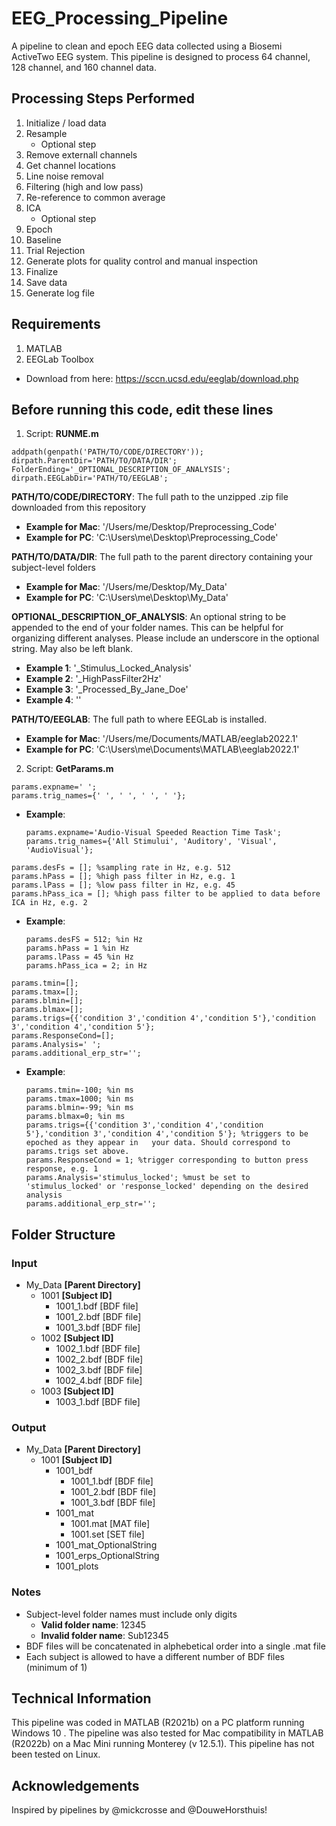 # EEG_Processing_Pipeline
A pipeline to clean and epoch EEG data collected using a Biosemi ActiveTwo EEG system. This pipeline is designed to process 64 channel, 128 channel, and 160 channel data.

## Processing Steps Performed

1. Initialize / load data
2. Resample
   - Optional step
4. Remove externall channels
5. Get channel locations
6. Line noise removal
7. Filtering (high and low pass)
8. Re-reference to common average
9. ICA
   - Optional step
10. Epoch
11. Baseline
12. Trial Rejection
13. Generate plots for quality control and manual inspection
14. Finalize
15. Save data
16. Generate log file

## Requirements
1. MATLAB
2. EEGLab Toolbox
  - Download from here: https://sccn.ucsd.edu/eeglab/download.php

## Before running this code, edit these lines

1. Script: **RUNME.m**

```
addpath(genpath('PATH/TO/CODE/DIRECTORY'));
dirpath.ParentDir='PATH/TO/DATA/DIR'; 
FolderEnding='_OPTIONAL_DESCRIPTION_OF_ANALYSIS'; 
dirpath.EEGLabDir='PATH/TO/EEGLAB'; 
```

**PATH/TO/CODE/DIRECTORY**: The full path to the unzipped .zip file downloaded from this repository

  - **Example for Mac**: '/Users/me/Desktop/Preprocessing_Code'
  - **Example for PC**: 'C:\Users\me\Desktop\Preprocessing_Code'

**PATH/TO/DATA/DIR**: The full path to the parent directory containing your subject-level folders

  - **Example for Mac**: '/Users/me/Desktop/My_Data'
  - **Example for PC**: 'C:\Users\me\Desktop\My_Data'


**OPTIONAL_DESCRIPTION_OF_ANALYSIS**: An optional string to be appended to the end of your folder names. This can be helpful for organizing different analyses. Please include an underscore in the optional string. May also be left blank.

  - **Example 1**: '_Stimulus_Locked_Analysis'
  - **Example 2**: '_HighPassFilter2Hz'
  - **Example 3**: '_Processed_By_Jane_Doe'
  - **Example 4**: '' 


**PATH/TO/EEGLAB**: The full path to where EEGLab is installed.

  - **Example for Mac**: '/Users/me/Documents/MATLAB/eeglab2022.1'
  - **Example for PC**: 'C:\Users\me\Documents\MATLAB\eeglab2022.1'

2. Script: **GetParams.m**

```
params.expname=' '; 
params.trig_names={' ', ' ', ' ', ' '}; 
```
 - **Example**: 

     ```
     params.expname='Audio-Visual Speeded Reaction Time Task'; 
     params.trig_names={'All Stimului', 'Auditory', 'Visual', 'AudioVisual'}; 
     ```
```
params.desFs = []; %sampling rate in Hz, e.g. 512
params.hPass = []; %high pass filter in Hz, e.g. 1
params.lPass = []; %low pass filter in Hz, e.g. 45
params.hPass_ica = []; %high pass filter to be applied to data before ICA in Hz, e.g. 2
```

 - **Example**: 

     ```
     params.desFS = 512; %in Hz
     params.hPass = 1 %in Hz
     params.lPass = 45 %in Hz
     params.hPass_ica = 2; in Hz
     ```
```
params.tmin=[]; 
params.tmax=[]; 
params.blmin=[]; 
params.blmax=[]; 
params.trigs={{'condition 3','condition 4','condition 5'},'condition 3','condition 4','condition 5'}; 
params.ResponseCond=[]; 
params.Analysis=' '; 
params.additional_erp_str='';
```

 - **Example**: 

     ```
     params.tmin=-100; %in ms
     params.tmax=1000; %in ms
     params.blmin=-99; %in ms
     params.blmax=0; %in ms
     params.trigs={{'condition 3','condition 4','condition 5'},'condition 3','condition 4','condition 5'}; %triggers to be epoched as they appear in   your data. Should correspond to params.trigs set above.
     params.ResponseCond = 1; %trigger corresponding to button press response, e.g. 1
     params.Analysis='stimulus_locked'; %must be set to 'stimulus_locked' or 'response_locked' depending on the desired analysis
     params.additional_erp_str='';
    ```


## Folder Structure

### Input 
- My_Data **[Parent Directory]**
  - 1001 **[Subject ID]**
    - 1001_1.bdf [BDF file]
    - 1001_2.bdf [BDF file]
    - 1001_3.bdf [BDF file]
  - 1002 **[Subject ID]**
    - 1002_1.bdf [BDF file]
    - 1002_2.bdf [BDF file]
    - 1002_3.bdf [BDF file]
    - 1002_4.bdf [BDF file]
  - 1003 **[Subject ID]**
    - 1003_1.bdf [BDF file]

### Output

- My_Data **[Parent Directory]**
  - 1001 **[Subject ID]**
    - 1001_bdf
      - 1001_1.bdf [BDF file]
      - 1001_2.bdf [BDF file]
      - 1001_3.bdf [BDF file]
    - 1001_mat
      - 1001.mat [MAT file]
      - 1001.set [SET file]
    - 1001_mat_OptionalString
    - 1001_erps_OptionalString
    - 1001_plots

### Notes

- Subject-level folder names must include only digits
  - **Valid folder name**: 12345
  - **Invalid folder name**: Sub12345
- BDF files will be concatenated in alphebetical order into a single .mat file
- Each subject is allowed to have a different number of BDF files (minimum of 1)

## Technical Information
This pipeline was coded in MATLAB (R2021b) on a PC platform running Windows 10 . The pipeline was also tested for Mac compatibility in MATLAB (R2022b) on a Mac Mini running Monterey (v 12.5.1). This pipeline has not been tested on Linux.

## Acknowledgements

Inspired by pipelines by @mickcrosse and @DouweHorsthuis!
